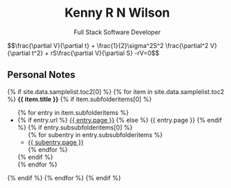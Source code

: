 ---
---

<h1 style="text-align:center">Kenny R N Wilson</h1>


<p style="text-align:center">Full Stack Software Developer</p>



<script type="text/javascript"
    src="https://cdn.mathjax.org/mathjax/latest/MathJax.js?config=TeX-AMS-MML_HTMLorMML">
</script>

<p ç>
$$\frac{\partial V}{\partial t} + \frac{1}{2}\sigma^2S^2 \frac{\partial^2 V}{\partial t^2} + rS\frac{\partial V}{\partial S} -rV=0$$ 
 </p>

<h2>Personal Notes</h2>

<div>
{% if site.data.samplelist.toc2[0] %}
  {% for item in site.data.samplelist.toc2 %}
    <b>{{ item.title }}</b>
      {% if item.subfolderitems[0] %}
        <ul>
          {% for entry in item.subfolderitems %}
              <li>
               {% if entry.url %}
               <a href="{{ entry.url }}">{{ entry.page }}</a>
               {% else %}
               {{ entry.page }}
               {% endif %}
                {% if entry.subsubfolderitems[0] %}
                  <ul>
                  {% for subentry in entry.subsubfolderitems %}
                      <li><a href="{{ subentry.url }}">{{ subentry.page }}</a></li>
                  {% endfor %}
                  </ul>
                {% endif %}
              </li>
          {% endfor %}
        </ul>
      {% endif %}
    {% endfor %}
{% endif %}
</div>

<!-- <h2>Online Articles</h2>
<ul>
  {% for post in site.posts %}
    <li>
      <h3><a href="{{ post.url }}">{{ post.title }}</a></h3>
      {{ post.excerpt }}
    </li>
    <br>
  {% endfor %}
</ul> -->